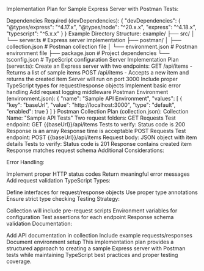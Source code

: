 Implementation Plan for Sample Express Server with Postman Tests:

Dependencies Required (devDependencies):
{
"devDependencies": {
"@types/express": "^4.17.x",
"@types/node": "^20.x.x",
"express": "^4.18.x",
"typescript": "^5.x.x"
}
}
Example Directory Structure:
example/
├── src/
│ └── server.ts # Express server implementation
├── postman/
│ ├── collection.json # Postman collection file
│ └── environment.json # Postman environment file
├── package.json # Project dependencies
└── tsconfig.json # TypeScript configuration
Server Implementation Plan (server.ts):
Create an Express server with two endpoints:
GET /api/items - Returns a list of sample items
POST /api/items - Accepts a new item and returns the created item
Server will run on port 3000
Include proper TypeScript types for request/response objects
Implement basic error handling
Add request logging middleware
Postman Environment (environment.json):
{
"name": "Sample API Environment",
"values": [
{
"key": "baseUrl",
"value": "http://localhost:3000",
"type": "default",
"enabled": true
}
]
}
Postman Collection Plan (collection.json):
Collection Name: "Sample API Tests"
Two request folders:
GET Requests
Test endpoint: GET {{baseUrl}}/api/items
Tests to verify:
Status code is 200
Response is an array
Response time is acceptable
POST Requests
Test endpoint: POST {{baseUrl}}/api/items
Request body: JSON object with item details
Tests to verify:
Status code is 201
Response contains created item
Response matches request schema
Additional Considerations:

Error Handling:

Implement proper HTTP status codes
Return meaningful error messages
Add request validation
TypeScript Types:

Define interfaces for request/response objects
Use proper type annotations
Ensure strict type checking
Testing Strategy:

Collection will include pre-request scripts
Environment variables for configuration
Test assertions for each endpoint
Response schema validation
Documentation:

Add API documentation in collection
Include example requests/responses
Document environment setup
This implementation plan provides a structured approach to creating a sample Express server with Postman tests while maintaining TypeScript best practices and proper testing coverage.
